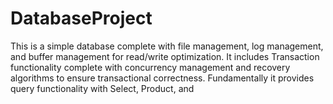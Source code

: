 # DatabaseProject

This is a simple database complete with file management, log management, and buffer management for read/write optimization.
It includes Transaction functionality complete with concurrency management and recovery algorithms to ensure transactional correctness.
Fundamentally it provides query functionality with Select, Product, and 
